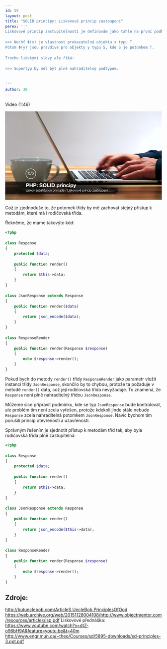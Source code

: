 ```yaml
---
id: 59
layout: post
title: "SOLID principy: Liskovové princip zastoupení"
perex: '''
Liskovové princip zastupitelnosti je definovám jako tahle na první podhled děsivá rovnice:

>>> Nechť Φ(x) je vlastnost prokazatelná objektu x typu T. 
Potom Φ(y) jsou pravdivé pro objekty y typu S, kde S je potomkem T.

Trochu lidskými slovy ale říká:

>>> Supertyp by měl být plně nahraditelný podtypem.


'''
author: 30
---
```


Video (1:46)

[![Video na Youtube](/assets/images/posts/2018/solid-3/youtube.png)](http://www.youtube.com/watch?v=mXGB_hC5084)

Což je zjednoduše to, že potomek třídy by mě zachovat stejný přístup k metodám, které má i rodičovská třída.

Řekněme, že máme takovýto kód:

```php
<?php

class Response
{
    protected $data;

    public function render()
    {
        return $this->data;
    }
}

class JsonResponse extends Response
{
    public function render($data)
    {
        return json_encode($data);
    }
}

class ResponseRender
{
    public function render(Response $response)
    {
        echo $response->render();
    }
}
```

Pokud bych do metody ```render()``` třídy ```ResponseRender``` jako parametr vložit instanci třídy ```JsonResponse```, skončilo by to chybou, protože ta požaduje v metodě ```render()``` data, což její rodičovská třída nevyžaduje. To znamená, že ```Response``` není plně nahraditelný třídou ```JsonResponse```.

Můžeme sice připravit podmínku, kde se typ ```JsonResponse``` bude kontrolovat, ale problém tím není zcela vyřešen, protože kdekoli jinde stále nebude ```Response``` zcela nahraditelná potomkem ```JsonResponse```. Navíc bychom tím porušili princip otevřenosti a uzavřenosti.

Správným řešením je sjednotit přístup k metodám tříd tak, aby byla rodičovská třída plně zastupitelná:

```php
<?php

class Response
{
    protected $data;

    public function render()
    {
        return $this->data;
    }
}

class JsonResponse extends Response
{
    public function render()
    {
        return json_encode($this->data);
    }
}

class ResponseRender
{
    public function render(Response $response)
    {
        echo $response->render();
    }
}
```

## Zdroje:
http://butunclebob.com/ArticleS.UncleBob.PrinciplesOfOod
https://web.archive.org/web/20151128004108/http://www.objectmentor.com/resources/articles/lsp.pdf
Liskovové přednáška: https://www.youtube.com/watch?v=dtZ-o96bH9A&feature=youtu.be&t=40m
http://www.engr.mun.ca/~theo/Courses/sd/5895-downloads/sd-principles-3.ppt.pdf